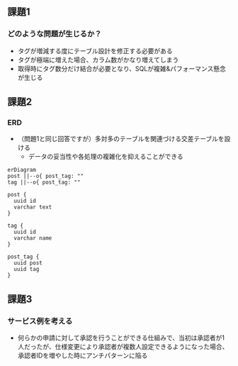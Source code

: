 ## 課題1
### どのような問題が生じるか？
- タグが増減する度にテーブル設計を修正する必要がある
- タグが極端に増えた場合、カラム数がかなり増えてしまう
- 取得時にタグ数分だけ結合が必要となり、SQLが複雑&パフォーマンス懸念が生じる

## 課題2

### ERD
- （問題1と同じ回答ですが）多対多のテーブルを関連づける交差テーブルを設ける
  - データの妥当性や各処理の複雑化を抑えることができる

```mermaid
erDiagram
post ||--o{ post_tag: ""
tag ||--o{ post_tag: ""

post {
  uuid id
  varchar text
}

tag {
  uuid id
  varchar name
}

post_tag {
  uuid post
  uuid tag
}

```

## 課題3
### サービス例を考える
- 何らかの申請に対して承認を行うことができる仕組みで、当初は承認者が1人だったが、仕様変更により承認者が複数人設定できるようになった場合、承認者IDを増やした時にアンチパターンに陥る